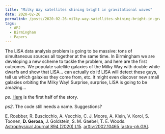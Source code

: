 ```yaml
---
title: "Milky Way satellites shining bright in gravitational waves"
date: 2020-02-26
permalink: /posts/2020-02-26-milky-way-satellites-shining-bright-in-gravitational-waves
tags:
  - APJ
  - Birmingham
  - Papers
---
```


The LISA data analysis problem is going to be massive: tons of simultaneous sources all together at the same time. In Birmingham we are developing a new scheme to tackle the problem, and here are the first outcomes. We populate satellite galaxies of the Milky Way with double white dwarfs and show that LISA… can actually do it! LISA will detect these guys, tell us which galaxies they come from, etc. It might even discover new small galaxies orbiting the Milky Way! Surprise, surprise, LISA is going to be amazing…

_ps_. [Here](/posts/2020-02-26-populations-of-double-white-dwarfs-in-milky-way-satellites-and-their-detectability-with-lisa) is the first half of the story.  

_ps2_. The code still needs a name. Suggestions?

E. Roebber, R. Buscicchio, A. Vecchio, C. J. Moore, A. Klein, V. Korol, S. Toonen, **D. Gerosa**, J. Goldstein, S. M. Gaebel, T. E. Woods.\
[Astrophysical Journal 894 (2020) L15](https://iopscience.iop.org/article/10.3847/2041-8213/ab8ac9). [arXiv:2002.10465 [astro-ph.GA]](https://arxiv.org/abs/2002.10465).